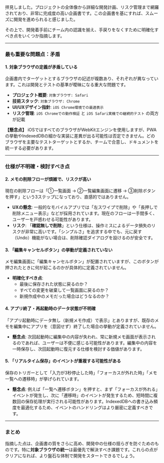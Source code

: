 拝見しました。プロジェクトの全体像から詳細な開発計画、リスク管理まで網羅されており、非常に完成度の高い企画書です。この企画書を基にすれば、スムーズに開発を進められると感じました。

その上で、開発着手前にチーム内の認識を揃え、手戻りをなくすために明確化すべき点をいくつか指摘します。

---

### 最も重要な問題点：矛盾

#### 1. 対象ブラウザの定義が矛盾している

企画書内でターゲットとするブラウザの記述が複数あり、それぞれが異なっています。これは開発とテストの基準が曖昧になる重大な問題です。

* **プロジェクト概要**: `対象ブラウザ: Safari`
* **技術スタック**: `対象ブラウザ: Chrome`
* **UI/UXデザイン指針**: `iOS Chrome環境での最適表示`
* **リスク管理**: `iOS Chromeでの動作検証` と `iOS Safari実機での継続的テスト` の両方が記載

**【懸念点】**
iOSではすべてのブラウザがWebKitエンジンを使用しますが、PWAの挙動やIndexedDBの細かな実装に差異が出る可能性は否定できません。どのブラウザを主要なテストターゲットとするか、チームで合意し、ドキュメントを統一する必要があります。

---

### 仕様が不明確・検討すべき点

#### 2. メモの削除フローが煩雑で、リスクが高い

現在の削除フローは「①一覧画面 → ②一覧編集画面に遷移 → ③削除ボタンを押す」という3ステップになっており、直感的ではありません。

* **UXの懸念**: 一般的なモバイルアプリでは「左スワイプで削除」や「長押しで削除メニュー表示」などが採用されています。現在のフローは一手間多く、ユーザーを戸惑わせる可能性があります。
* **リスク**: 「**確認無しで削除**」という仕様は、操作ミスによるデータ損失のリスクが非常に高いです。「シンプルさ」を追求する中でも、元に戻す（Undo）機能がない場合は、削除確認ダイアログを設けるのが安全です。

#### 3. 「編集キャンセルボタン」の挙動が定義されていない

メモ編集画面に「編集キャンセルボタン」が配置されていますが、このボタンが押されたときに何が起こるのかが具体的に定義されていません。

* **明確化すべき点**:
    * 最後に保存された状態に戻るのか？
    * すべての変更を破棄して一覧画面に戻るのか？
    * 新規作成中のメモだった場合はどうなるのか？

#### 4. アプリ終了・再起動時のデータ状態が不明確

「アプリ起動時にデータ無し（新規メモ作成）で表示」とありますが、既存のメモを編集中にアプリを（意図せず）終了した場合の挙動が定義されていません。

* **懸念点**: 次回起動時に編集中の内容が失われ、常に新規メモ画面が表示されるのであれば、ユーザーは不便に感じる可能性があります。編集中の内容を一時保存し、次回起動時に復元する仕様を検討する価値があります。

#### 5. 「リアルタイム保存」のイベントが重複する可能性がある

保存のトリガーとして「入力が3秒停止した時」「フォーカスが外れた時」「メモ一覧への遷移時」が挙げられています。

* **懸念点**: 例えば「一覧へ遷移ボタン」を押すと、まず「フォーカスが外れる」イベントが発生し、次に「遷移時」のイベントが発生するため、短時間に複数回の保存処理が実行される可能性があります。IndexedDBへの書き込み頻度を最適化するため、イベントのハンドリングはより厳密に定義すべきです。

---

### まとめ

指摘した点は、企画書の質をさらに高め、開発中の仕様の揺らぎを防ぐためのものです。特に**対象ブラウザの統一**は最優先で解決すべき課題です。これらの点がクリアになれば、より盤石な体制で開発をスタートできるでしょう。